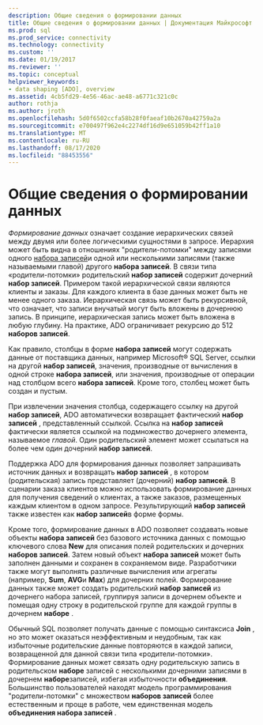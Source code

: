 ```yaml
---
description: Общие сведения о формировании данных
title: Общие сведения о формировании данных | Документация Майкрософт
ms.prod: sql
ms.prod_service: connectivity
ms.technology: connectivity
ms.custom: ''
ms.date: 01/19/2017
ms.reviewer: ''
ms.topic: conceptual
helpviewer_keywords:
- data shaping [ADO], overview
ms.assetid: 4cb5fd29-4e56-46ac-ae48-a6771c321c0c
author: rothja
ms.author: jroth
ms.openlocfilehash: 5d0f6502ccfa58b28f0faeaf10b2670a42759a2a
ms.sourcegitcommit: e700497f962e4c2274df16d9e651059b42ff1a10
ms.translationtype: MT
ms.contentlocale: ru-RU
ms.lasthandoff: 08/17/2020
ms.locfileid: "88453556"
---
```

# <a name="data-shaping-overview"></a>Общие сведения о формировании данных
*Формирование данных* означает создание иерархических связей между двумя или более логическими сущностями в запросе. Иерархия может быть видна в отношениях "родители-потомки" между записями одного [набора записей](../../../ado/reference/ado-api/recordset-object-ado.md)и одной или несколькими записями (также называемыми главой) другого **набора записей**. В связи типа «родители-потомки» родительский **набор записей** содержит дочерний **набор записей**. Примером такой иерархической связи являются клиенты и заказы. Для каждого клиента в базе данных может быть не менее одного заказа. Иерархическая связь может быть рекурсивной, что означает, что записи внучатый могут быть вложены в дочернюю запись. В принципе, иерархическая запись может быть вложена в любую глубину. На практике, ADO ограничивает рекурсию до 512 **наборов записей**.  
  
 Как правило, столбцы в форме **набора записей** могут содержать данные от поставщика данных, например Microsoft® SQL Server, ссылки на другой **набор записей**, значения, производные от вычисления в одной строке **набора записей**, или значения, производные от операции над столбцом всего **набора записей**. Кроме того, столбец может быть создан и пустым.  
  
 При извлечении значения столбца, содержащего ссылку на другой **набор записей**, ADO автоматически возвращает фактический **набор записей** , представленный ссылкой. Ссылка на **набор записей** фактически является ссылкой на подмножество дочернего элемента, называемое *главой*. Один родительский элемент может ссылаться на более чем один дочерний **набор записей**.  
  
 Поддержка ADO для формирования данных позволяет запрашивать источник данных и возвращать **набор записей** , в котором (родительская) запись представляет (дочерний) **набор записей**. В сценарии заказа клиентов можно использовать формирование данных для получения сведений о клиентах, а также заказов, размещенных каждым клиентом в одном запросе. Результирующий **набор записей** также известен как **набор записей**в форме формы.  
  
 Кроме того, формирование данных в ADO позволяет создавать новые объекты **набора записей** без базового источника данных с помощью ключевого слова **New** для описания полей родительских и дочерних **наборов записей**. Затем новый объект **набора записей** может быть заполнен данными и сохранен в сохраняемом виде. Разработчики также могут выполнять различные вычисления или агрегаты (например, **Sum**, **AVG**и **Max**) для дочерних полей. Формирование данных также может создать родительский **набор записей** из дочернего набора записей, группируя записи в дочернем объекте и помещая одну строку в родительской группе для каждой группы в дочернем **наборе** .  
  
 Обычный SQL позволяет получать данные с помощью синтаксиса **Join** , но это может оказаться неэффективным и неудобным, так как избыточные родительские данные повторяются в каждой записи, возвращенной для данной связи типа «родители-потомки». Формирование данных может связать одну родительскую запись в родительском **наборе** записей с несколькими дочерними записями в дочернем **наборе**записей, избегая избыточности **объединения**. Большинство пользователей находят модель программирования "родители-потомки" с множеством **наборов записей** более естественным и проще в работе, чем единственная модель **объединения набора записей** .

